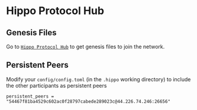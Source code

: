 # Hippo Protocol Hub

## Genesis Files

Go to [`Hippo Protocol Hub`](https://github.com/hippocrat-dao/hippo-protocol-hub) to get genesis files to join the network.

## Persistent Peers

Modify your `config/config.toml` (in the `.hippo` working directory) to include the other participants as persistent peers

```
persistent_peers = "54467f81ba4529c602ac0f28797cabede289023c@44.226.74.246:26656"
```
